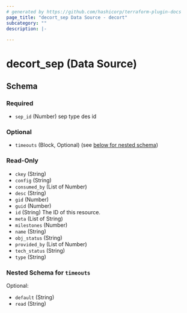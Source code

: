 ```yaml
---
# generated by https://github.com/hashicorp/terraform-plugin-docs
page_title: "decort_sep Data Source - decort"
subcategory: ""
description: |-
  
---
```


# decort_sep (Data Source)





<!-- schema generated by tfplugindocs -->
## Schema

### Required

- `sep_id` (Number) sep type des id

### Optional

- `timeouts` (Block, Optional) (see [below for nested schema](#nestedblock--timeouts))

### Read-Only

- `ckey` (String)
- `config` (String)
- `consumed_by` (List of Number)
- `desc` (String)
- `gid` (Number)
- `guid` (Number)
- `id` (String) The ID of this resource.
- `meta` (List of String)
- `milestones` (Number)
- `name` (String)
- `obj_status` (String)
- `provided_by` (List of Number)
- `tech_status` (String)
- `type` (String)

<a id="nestedblock--timeouts"></a>
### Nested Schema for `timeouts`

Optional:

- `default` (String)
- `read` (String)



